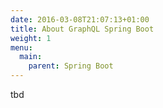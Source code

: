 ```yaml
---
date: 2016-03-08T21:07:13+01:00
title: About GraphQL Spring Boot
weight: 1
menu:
  main:
    parent: Spring Boot
---
```


tbd
